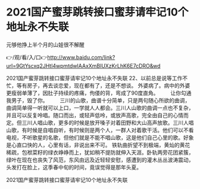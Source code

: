 # 2021国产蜜芽跳转接口蜜芽请牢记10个地址永不失联
元够他挣上半个月的山娃很不解醒

👉/观/看/入/口👉http://www.baidu.com/link?url=9GtYscxq2JHtl4wpmtdwIAAxXmBlUXzKrLhK6E7cDRO&wd

2021国产蜜芽跳转接口蜜芽请牢记10个地址永不失联	22、以前总是说等工作不忙，等有房子，再去谈恋爱，现在都有了，还是不想谈。
外婆病了。病中的外婆更瘦弱单薄了，因肚子持续的疼痛，佝偻的背，弯成了90度直角。
　　让你勾通我男子，毁了你。
　　三川的山歌，曲谱十分简单，只是两句随心所欲的曲调，曲调简单得一听就可以上口，一学就人人都会。三川人山歌的曲调一点也不复杂，并且可以反复呤唱。随口而出，或轻声低呤，或放声高歌，完全由自己的心情而定。但三川人唱山歌，更多的时候是放开嗓子对着田野和大山高声放歌。三川人唱山歌，有时候是自唱自听，有时候则是两个人，一群人对着歌干活。他们可以不看电视，不听歌星的名歌，但他们就是不能不唱山歌，这是他们自己心里的歌。好象是心直口快的人，心里有话，非说出来不可。
铁轨曲折望不到极端，黄灿的黄花稀疏，包袱菜籽的绿衣峥峥而上，犹如稍不提防就伸入天涯。卧轨两旁花团紧簇，绿叶在现在也丧失了风范，东风由远及近轻轻安慰，感遭到的灌木丛丛波涛震动，头发打在脸上，这季春中旬的时间，竟误觉得是那年头夏。

2021国产蜜芽跳转接口蜜芽请牢记10个地址永不失联
